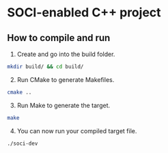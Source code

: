 # SOCI-enabled C++ project

## How to compile and run

1. Create and go into the build folder.

```bash
mkdir build/ && cd build/
```
2. Run CMake to generate Makefiles.

```bash
cmake ..
```

3. Run Make to generate the target.

```bash
make 
```

4. You can now run your compiled target file.

```bash
./soci-dev
```